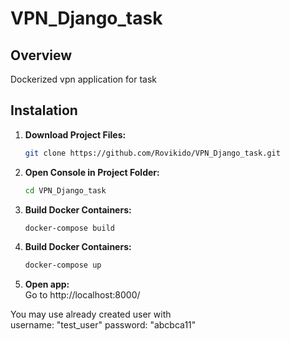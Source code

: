 # VPN_Django_task

## Overview

Dockerized vpn application for task

## Instalation

1. **Download Project Files:**

   ```bash
   git clone https://github.com/Rovikido/VPN_Django_task.git
   ```
   
2. **Open Console in Project Folder:**
   ```bash
   cd VPN_Django_task
   ```

3. **Build Docker Containers:**
   ```bash
   docker-compose build
   ```

4. **Build Docker Containers:**
   ```bash
   docker-compose up
   ```

5. **Open app:** <br />
   Go to http://localhost:8000/

You may use already created user with  <br />
username: "test_user"
password: "abcbca11"
